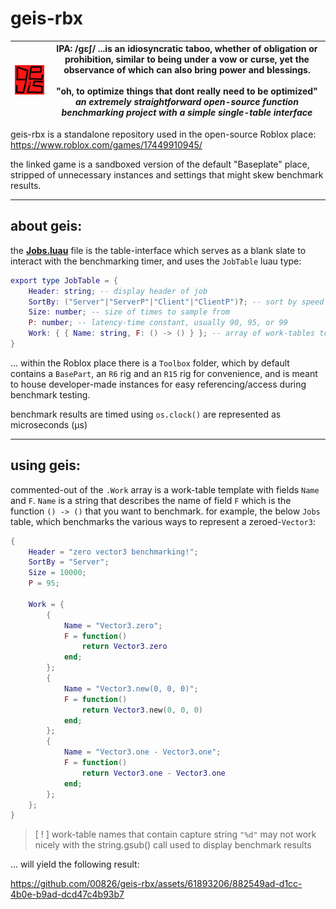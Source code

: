 # geis-rbx

| <img src="./icon.png" width="161"> | IPA: /ɡɛʃ/ ...is an idiosyncratic taboo, whether of obligation or prohibition, similar to being under a vow or curse, yet the observance of which can also bring power and blessings. <br><br> "oh, to optimize things that dont really need to be optimized" <br> *an extremely straightforward open-source function benchmarking project with a simple single-table interface*|
|-|-|

geis-rbx is a standalone repository used in the open-source Roblox place: https://www.roblox.com/games/17449910945/

the linked game is a sandboxed version of the default "Baseplate" place, stripped of unnecessary instances and settings that might skew benchmark results.

---

## about geis:

the **[Jobs.luau](./src/Jobs/init.luau)** file is the table-interface which serves as a blank slate to interact with the benchmarking timer, and uses the `JobTable` luau type:

```lua
export type JobTable = {
	Header: string; -- display header of job
	SortBy: ("Server"|"ServerP"|"Client"|"ClientP")?; -- sort by speed in ascending order (default: "Server")
	Size: number; -- size of times to sample from
	P: number; -- latency-time constant, usually 90, 95, or 99
	Work: { { Name: string, F: () -> () } }; -- array of work-tables to benchmark
}
```

... within the Roblox place there is a `Toolbox` folder, which by default contains a `BasePart`, an `R6` rig and an `R15` rig for convenience, and is meant to house developer-made instances for easy referencing/access during benchmark testing.

benchmark results are timed using `os.clock()` are represented as microseconds (μs)

---

## using geis:

commented-out of the `.Work` array is a work-table template with fields `Name` and `F`. `Name` is a string that describes the name of field `F` which is the function `() -> ()` that you want to benchmark. for example, the below `Jobs` table, which benchmarks the various ways to represent a zeroed-`Vector3`:
```lua
{
	Header = "zero vector3 benchmarking!";
	SortBy = "Server";
	Size = 10000;
	P = 95;

	Work = {
		{
			Name = "Vector3.zero";
			F = function()
				return Vector3.zero
			end;
		};
		{
			Name = "Vector3.new(0, 0, 0)";
			F = function()
				return Vector3.new(0, 0, 0)
			end;
		};
		{
			Name = "Vector3.one - Vector3.one";
			F = function()
				return Vector3.one - Vector3.one
			end;
		};
	};
}
```
> [ ! ] work-table names that contain capture string `"%d"` may not work nicely with the string.gsub() call used to display benchmark results

... will yield the following result:

https://github.com/00826/geis-rbx/assets/61893206/882549ad-d1cc-4b0e-b9ad-dcd47c4b93b7

